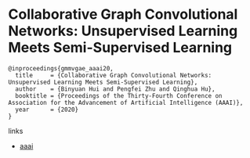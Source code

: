 # Collaborative Graph Convolutional Networks: Unsupervised Learning Meets Semi-Supervised Learning

```
@inproceedings{gmmvgae_aaai20,
  title     = {Collaborative Graph Convolutional Networks: Unsupervised Learning Meets Semi-Supervised Learning},
  author    = {Binyuan Hui and Pengfei Zhu and Qinghua Hu},
  booktitle = {Proceedings of the Thirty-Fourth Conference on Association for the Advancement of Artificial Intelligence (AAAI)},
  year      = {2020}
}
```

links
- [aaai](https://aaai.org/Papers/AAAI/2020GB/AAAI-HuiB.2513.pdf)
